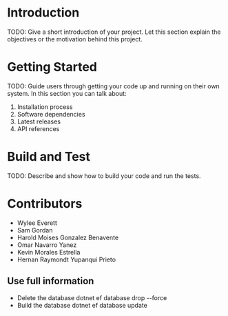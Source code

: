 # Introduction 
TODO: Give a short introduction of your project. Let this section explain the objectives or the motivation behind this project. 

# Getting Started
TODO: Guide users through getting your code up and running on their own system. In this section you can talk about:
1.	Installation process
2.	Software dependencies
3.	Latest releases
4.	API references

# Build and Test
TODO: Describe and show how to build your code and run the tests. 

# Contributors
- Wylee Everett
- Sam Gordan
- Harold Moises Gonzalez Benavente
- Omar Navarro Yanez
- Kevin Morales Estrella
- Hernan Raymondt Yupanqui Prieto


## Use full information

- Delete the database
dotnet ef database drop --force
- Build the database
dotnet ef database update